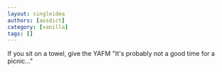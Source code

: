 ```yaml
---
layout: singleidea
authors: [aosdict]
category: [vanilla]
tags: []
---
```

If you sit on a towel, give the YAFM "It's probably not a good time for a picnic..."
